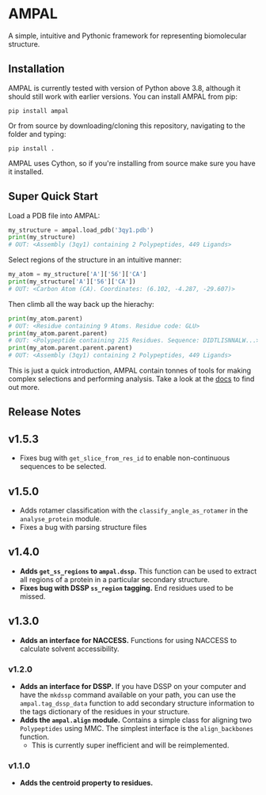# AMPAL
A simple, intuitive and Pythonic framework for representing biomolecular structure.

## Installation

AMPAL is currently tested with version of Python above 3.8, although it should
still work with earlier versions. You can install AMPAL from pip:

`pip install ampal`

Or from source by downloading/cloning this repository, navigating to the folder
and typing:

`pip install .`

AMPAL uses Cython, so if you're installing from source make sure you have it
installed.

## Super Quick Start

Load a PDB file into AMPAL:

```Python
my_structure = ampal.load_pdb('3qy1.pdb')
print(my_structure)
# OUT: <Assembly (3qy1) containing 2 Polypeptides, 449 Ligands>
```

Select regions of the structure in an intuitive manner:

```Python
my_atom = my_structure['A']['56']['CA']
print(my_structure['A']['56']['CA'])
# OUT: <Carbon Atom (CA). Coordinates: (6.102, -4.287, -29.607)>
```

Then climb all the way back up the hierachy:

```Python
print(my_atom.parent)
# OUT: <Residue containing 9 Atoms. Residue code: GLU>
print(my_atom.parent.parent)
# OUT: <Polypeptide containing 215 Residues. Sequence: DIDTLISNNALW...>
print(my_atom.parent.parent.parent)
# OUT: <Assembly (3qy1) containing 2 Polypeptides, 449 Ligands>
```

This is just a quick introduction, AMPAL contain tonnes of tools for making
complex selections and performing analysis. Take a look at the
[docs](https://isambard-uob.github.io/ampal/) to find out more.

## Release Notes

## v1.5.3
* Fixes bug with `get_slice_from_res_id` to enable non-continuous sequences to
  be selected.

## v1.5.0

* Adds rotamer classification with the `classify_angle_as_rotamer` in
  the `analyse_protein` module. 
* Fixes a bug with parsing structure files

## v1.4.0

* **Adds `get_ss_regions` to `ampal.dssp`.** This function can be used to
  extract all regions of a protein in a particular secondary structure.
* **Fixes bug with DSSP `ss_region` tagging.** End residues used to be missed.

## v1.3.0

* **Adds an interface for NACCESS.** Functions for using NACCESS to calculate
  solvent accessibility.

### v1.2.0

* **Adds an interface for DSSP.** If you have DSSP on your computer and have the
  `mkdssp` command available on your path, you can use the `ampal.tag_dssp_data`
  function to add secondary structure information to the tags dictionary of the
  residues in your structure.
* **Adds the `ampal.align` module.** Contains a simple class for aligning two
  `Polypeptides` using MMC. The simplest interface is the `align_backbones`
  function.
  * This is currently super inefficient and will be reimplemented.

### v1.1.0

* **Adds the centroid property to residues.**
